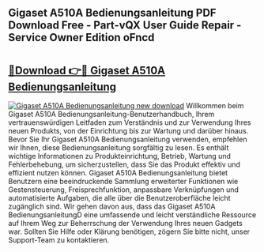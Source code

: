 ## Gigaset A510A Bedienungsanleitung PDF Download Free - Part-vQX User Guide Repair - Service Owner Edition oFncd

# <h2><a href="http://df2r9s.blite.top/?on=Gigaset+A510A+Bedienungsanleitung">🔗Download 👉🔴 Gigaset A510A Bedienungsanleitung</a></h2>

[![Gigaset A510A Bedienungsanleitung new download](https://i.imgur.com/lujVjoI.png)](http://df2r9s.blite.top/?on=Gigaset+A510A+Bedienungsanleitung)
Willkommen beim Gigaset A510A Bedienungsanleitung-Benutzerhandbuch, Ihrem vertrauenswürdigen Leitfaden zum Verständnis und zur Verwendung Ihres neuen Produkts, von der Einrichtung bis zur Wartung und darüber hinaus. Bevor Sie Ihr Gigaset A510A Bedienungsanleitung verwenden, empfehlen wir Ihnen, diese Bedienungsanleitung sorgfältig zu lesen. Es enthält wichtige Informationen zu Produkteinrichtung, Betrieb, Wartung und Fehlerbehebung, um sicherzustellen, dass Sie das Produkt effektiv und effizient nutzen können. Gigaset A510A Bedienungsanleitung bietet Benutzern eine beeindruckende Sammlung erweiterter Funktionen wie Gestensteuerung, Freisprechfunktion, anpassbare Verknüpfungen und automatisierte Aufgaben, die alle über die Benutzeroberfläche leicht zugänglich sind. Wir gehen davon aus, dass das Gigaset A510A BedienungsanleitungD eine umfassende und leicht verständliche Ressource auf Ihrem Weg zur Beherrschung der Verwendung Ihres neuen Gadgets war. Sollten Sie Hilfe oder Klärung benötigen, zögern Sie bitte nicht, unser Support-Team zu kontaktieren.
